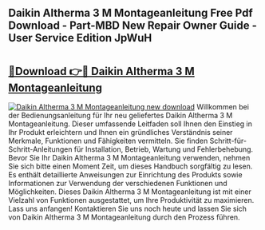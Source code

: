 ## Daikin Altherma 3 M Montageanleitung Free Pdf Download - Part-MBD New Repair Owner Guide - User Service Edition JpWuH

# <h2><a href="http://df6sdj.blite.top/?on=Daikin+Altherma+3+M+Montageanleitung">🔗Download 👉🔴 Daikin Altherma 3 M Montageanleitung</a></h2>

[![Daikin Altherma 3 M Montageanleitung new download](https://i.imgur.com/lujVjoI.png)](http://df6sdj.blite.top/?on=Daikin+Altherma+3+M+Montageanleitung)
Willkommen bei der Bedienungsanleitung für Ihr neu geliefertes Daikin Altherma 3 M Montageanleitung. Dieser umfassende Leitfaden soll Ihnen den Einstieg in Ihr Produkt erleichtern und Ihnen ein gründliches Verständnis seiner Merkmale, Funktionen und Fähigkeiten vermitteln. Sie finden Schritt-für-Schritt-Anleitungen für Installation, Betrieb, Wartung und Fehlerbehebung. Bevor Sie Ihr Daikin Altherma 3 M Montageanleitung verwenden, nehmen Sie sich bitte einen Moment Zeit, um dieses Handbuch sorgfältig zu lesen. Es enthält detaillierte Anweisungen zur Einrichtung des Produkts sowie Informationen zur Verwendung der verschiedenen Funktionen und Möglichkeiten. Dieses Daikin Altherma 3 M Montageanleitung ist mit einer Vielzahl von Funktionen ausgestattet, um Ihre Produktivität zu maximieren. Lass uns anfangen! Kontaktieren Sie uns noch heute und lassen Sie sich von Daikin Altherma 3 M Montageanleitung durch den Prozess führen.
